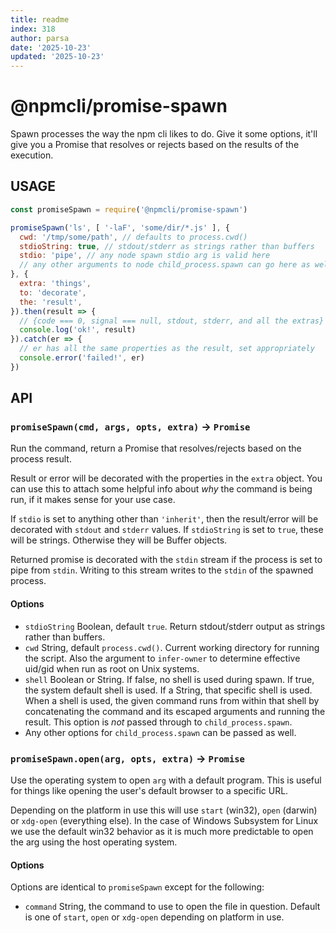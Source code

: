 ```yaml
---
title: readme
index: 318
author: parsa
date: '2025-10-23'
updated: '2025-10-23'
---
```

# @npmcli/promise-spawn

Spawn processes the way the npm cli likes to do.  Give it some options,
it'll give you a Promise that resolves or rejects based on the results of
the execution.

## USAGE

```js
const promiseSpawn = require('@npmcli/promise-spawn')

promiseSpawn('ls', [ '-laF', 'some/dir/*.js' ], {
  cwd: '/tmp/some/path', // defaults to process.cwd()
  stdioString: true, // stdout/stderr as strings rather than buffers
  stdio: 'pipe', // any node spawn stdio arg is valid here
  // any other arguments to node child_process.spawn can go here as well,
}, {
  extra: 'things',
  to: 'decorate',
  the: 'result',
}).then(result => {
  // {code === 0, signal === null, stdout, stderr, and all the extras}
  console.log('ok!', result)
}).catch(er => {
  // er has all the same properties as the result, set appropriately
  console.error('failed!', er)
})
```

## API

### `promiseSpawn(cmd, args, opts, extra)` -> `Promise`

Run the command, return a Promise that resolves/rejects based on the
process result.

Result or error will be decorated with the properties in the `extra`
object.  You can use this to attach some helpful info about _why_ the
command is being run, if it makes sense for your use case.

If `stdio` is set to anything other than `'inherit'`, then the result/error
will be decorated with `stdout` and `stderr` values.  If `stdioString` is
set to `true`, these will be strings.  Otherwise they will be Buffer
objects.

Returned promise is decorated with the `stdin` stream if the process is set
to pipe from `stdin`.  Writing to this stream writes to the `stdin` of the
spawned process.

#### Options

- `stdioString` Boolean, default `true`.  Return stdout/stderr output as
  strings rather than buffers.
- `cwd` String, default `process.cwd()`.  Current working directory for
  running the script.  Also the argument to `infer-owner` to determine
  effective uid/gid when run as root on Unix systems.
- `shell` Boolean or String. If false, no shell is used during spawn. If true,
  the system default shell is used. If a String, that specific shell is used.
  When a shell is used, the given command runs from within that shell by
  concatenating the command and its escaped arguments and running the result.
  This option is _not_ passed through to `child_process.spawn`.
- Any other options for `child_process.spawn` can be passed as well.

### `promiseSpawn.open(arg, opts, extra)` -> `Promise`

Use the operating system to open `arg` with a default program. This is useful
for things like opening the user's default browser to a specific URL.

Depending on the platform in use this will use `start` (win32), `open` (darwin)
or `xdg-open` (everything else). In the case of Windows Subsystem for Linux we
use the default win32 behavior as it is much more predictable to open the arg
using the host operating system.

#### Options

Options are identical to `promiseSpawn` except for the following:

- `command` String, the command to use to open the file in question. Default is
   one of `start`, `open` or `xdg-open` depending on platform in use.
